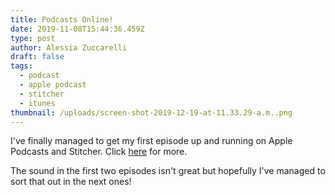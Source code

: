 ```yaml
---
title: Podcasts Online!
date: 2019-11-08T15:44:36.459Z
type: post
author: Alessia Zuccarelli
draft: false
tags:
  - podcast
  - apple podcast
  - stitcher
  - itunes
thumbnail: /uploads/screen-shot-2019-12-19-at-11.33.29-a.m..png
---
```


I've finally managed to get my first episode up and running on Apple Podcasts and Stitcher. Click [here](https://www.listennotes.com/podcasts/london-newcastle-alessia-zuccarelli-fRuiyw5YHSv/) for more.

The sound in the first two episodes isn't great but hopefully I've managed to sort that out in the next ones!
